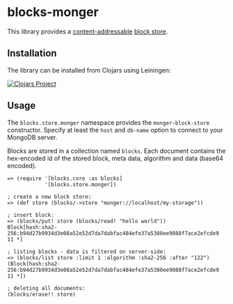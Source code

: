 # blocks-monger

This library provides a [content-addressable](https://en.wikipedia.org/wiki/Content-addressable_storage) [block store](//github.com/greglook/blocks).

## Installation

The library can be installed from Clojars using Leiningen:

[![Clojars Project](http://clojars.org/zcfux/blocks-monger/latest-version.svg)](https://clojars.org/zcfux/blocks-monger)

## Usage

The `blocks.store.monger` namespace provides the `monger-block-store` constructor. Specify
at least the `host` and `db-name` option to connect to your MongoDB server.

Blocks are stored in a collection named `blocks`. Each document contains the hex-encoded
id of the stored block, meta data, algorithm and data (base64 encoded).

	=> (require '[blocks.core :as blocks]
	            '[blocks.store.monger])

	; create a new block store:
	=> (def store (blocks/->store "monger://localhost/my-storage"))

	; insert block:
	=> (blocks/put! store (blocks/read! "hello world"))
	Block[hash:sha2-256:b94d27b9934d3e08a52e52d7da7dabfac484efe37a5380ee9088f7ace2efcde9 11 *]

	; listing blocks - data is filtered on server-side:
	=> (blocks/list store :limit 1 :algorithm :sha2-256 :after "122")
	(Block[hash:sha2-256:b94d27b9934d3e08a52e52d7da7dabfac484efe37a5380ee9088f7ace2efcde9 11 *])

	; deleting all documents:
	(blocks/erase!! store)
